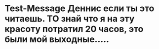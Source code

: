 # Test-Message Деннис если ты это читаешь. ТО знай что я на эту красоту потратил 20 часов, это были мой выходные.....
